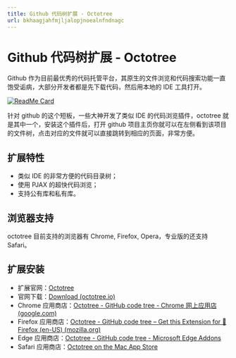```yaml
---
title: Github 代码树扩展 - Octotree
url: bkhaagjahfmjljalopjnoealnfndnagc
---
```


# Github 代码树扩展 - Octotree

Github 作为目前最优秀的代码托管平台，其原生的文件浏览和代码搜索功能一直饱受诟病，大部分开发者都是先下载代码，然后用本地的 IDE 工具打开。

[![ReadMe Card](https://github-readme-stats.vercel.app/api/pin/?username=ovity&repo=octotree&show_owner=true&locale&hide_border&theme=vue-dark)](https://github.com/ovity/octotree)

针对 github 的这个短板，一些大神开发了类似 IDE 的代码浏览插件，octotree 就是其中一个，安装这个插件后，打开 github 项目主页你就可以在左侧看到该项目的文件树，点击对应的文件就可以直接跳转到相应的页面，非常方便。



## 扩展特性

- 类似 IDE 的非常方便的代码目录树；
- 使用 PJAX 的超快代码浏览；
- 支持公有库和私有库。

## 浏览器支持

octotree 目前支持的浏览器有 Chrome, Firefox, Opera，专业版的还支持 Safari。

## 扩展安装

- 扩展官网：[Octotree](https://www.octotree.io/)
- 官网下载：[Download (octotree.io)](https://www.octotree.io/download)
- Chrome 应用商店：[Octotree - GitHub code tree - Chrome 网上应用店 (google.com)](https://chrome.google.com/webstore/detail/octotree-github-code-tree/bkhaagjahfmjljalopjnoealnfndnagc)
- Firefox 应用商店：[Octotree - GitHub code tree – Get this Extension for 🦊 Firefox (en-US) (mozilla.org)](https://addons.mozilla.org/en-US/firefox/addon/octotree/)
- Edge 应用商店：[Octotree - GitHub code tree - Microsoft Edge Addons](https://microsoftedge.microsoft.com/addons/detail/octotree-github-code-tr/joagmknfcgpikbadjkaikmnhpjadihjg?hl=en-US)
- Safari 应用商店：[‎Octotree on the Mac App Store](https://apps.apple.com/us/app/octotree-pro/id1457450145?mt=12)
